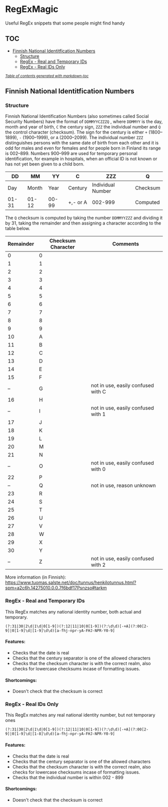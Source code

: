 # RegExMagic
Useful RegEx snippets that some people might find handy

## TOC
 - [Finnish National Identitfication Numbers](#finnish-national-identitfication-numbers)
   * [Structure](#structure)
   * [RegEx - Real and Temporary IDs](#regex---real-and-temporary-ids)
   * [RegEx - Real IDs Only](#regex---real-ids-only)

<small><i><a href='http://ecotrust-canada.github.io/markdown-toc/'>Table of contents generated with markdown-toc</a></i></small>


## Finnish National Identitfication Numbers
### Structure
Finnish National Identification Numbers (also sometimes called Social Security Numbers) have the format of `DDMMYYCZZZQ` , where `DDMMYY` is the day, month and year of birth, `C` the century sign, `ZZZ` the individual number and `Q` the control character (checksum). The sign for the century is either `+` (1800–1899), `-` (1900–1999), or `A` (2000–2099). The individual number `ZZZ` distinguishes persons with the same date of birth from each other and it is odd for males and even for females and for people born in Finland its range is 002–899. Numbers 900–999 are used for temporary personal identification, for example in hospitals, when an official ID is not known or has not yet been given to a child born.

| DD | MM | YY | C | ZZZ | Q |
|---|---|---|---|---|---|
| Day | Month | Year | Century | Individual Number | Checksum |
| 01-31 | 01-12 | 00-99 | +,- or A | 002-999 | Computed  |

The `Q` checksum is computed by taking the number `DDMMYYZZZ` and dividing it by 31, taking the remainder and then assigning a character according to the table below. 

| Remainder | Checksum Character | Comments |
|---|---|---|
| 0	| 0	|   |
| 1	| 1	|   |
| 2	| 2	|   |
| 3	| 3	|   |
| 4	| 4	|   |
| 5	| 5	|   |
| 6	| 6	|   |
| 7	| 7	|   |
| 8	| 8	|   |
| 9	| 9	|   |
| 10 | A |   |
| 11 | B |   |
| 12 | C |   |
| 13 | D |   |
| 14 | E |   |
| 15 | F |   |
| – | G	| not in use, easily confused with C |
| 16 | H |   |
| – | I	| not in use, easily confused with 1 |
| 17 | J |   |
| 18 | K |   |
| 19 | L |   |
| 20 | M |   |
| 21 | N |   |
| – | O	| not in use, easily confused with 0 |
| 22 | P |   |
| –	| Q |	not in use, reason unknown |
| 23 | R |   |
| 24 | S |   |
| 25 | T |   |
| 26 | U |   |
| 27 | V |   |
| 28 | W |   |
| 29 | X |   |
| 30 | Y |   |
| –	| Z	| not in use, easily confused with 2 |

More information (in Finnish): https://www.tuomas.salste.net/doc/tunnus/henkilotunnus.html?spm=a2c6h.14275010.0.0.7f6bdf17Psnzso#tarkm

### RegEx - Real and Temporary IDs

This RegEx matches any national identity number, both actual and temporary. 

```
(?:31|30|2\d|1\d|0[1-9])(?:12|11|10|0[1-9])(?:\d\d)[-+A](?:00[2-9]|0[1-9]\d|[1-9]\d\d)[a-fhj-npr-yA-FHJ-NPR-Y0-9]
```

#### Features:
 - Checks that the date is real
 - Checks that the century separator is one of the allowed characters
 - Checks that the checksum character is with the correct realm, also checks for lowercase checksums incase of formatting issues. 
 
 #### Shortcomings:
 - Doesn't check that the checksum is correct
 
 ### RegEx - Real IDs Only
 
 This RegEx matches any real national identity number, but not temporary ones
 
 ```
 (?:31|30|2\d|1\d|0[1-9])(?:12|11|10|0[1-9])(?:\d\d)[-+A](?:00[2-9]|0[1-9]\d|[1-8]\d\d)[a-fhj-npr-yA-FHJ-NPR-Y0-9]
 ```
 
 #### Features:
 - Checks that the date is real
 - Checks that the century separator is one of the allowed characters
 - Checks that the checksum character is with the correct realm, also checks for lowercase checksums incase of formatting issues. 
 - Checks that the individual number is within 002 - 899
 
 #### Shortcomings:
 - Doesn't check that the checksum is correct
 

